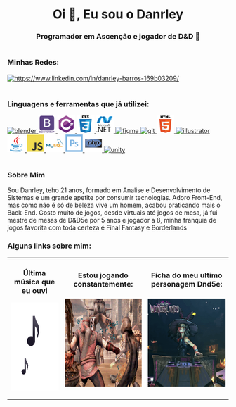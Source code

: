 <h1 align="center">Oi 👋, Eu sou o Danrley</h1>
<h3 align="center">Programador em Ascenção e jogador de D&D 🐉 </h3>

<h1>
<h3 align="left">Minhas Redes:</h3>

<p align="left">
<a href="https://linkedin.com/in/https://www.linkedin.com/in/danrley-barros-169b03209/" target="blank"><img align="center" src="https://raw.githubusercontent.com/rahuldkjain/github-profile-readme-generator/master/src/images/icons/Social/linked-in-alt.svg" alt="https://www.linkedin.com/in/danrley-barros-169b03209/" height="30" width="40" /></a>
<h1>

<h3 align="left">Linguagens e ferramentas que já utilizei:</h3>
<p align="left"> <a href="https://www.blender.org/" target="_blank"> <img src="https://download.blender.org/branding/community/blender_community_badge_white.svg" alt="blender" width="40" height="40"/> </a> <a href="https://getbootstrap.com" target="_blank"> <img src="https://raw.githubusercontent.com/devicons/devicon/master/icons/bootstrap/bootstrap-plain-wordmark.svg" alt="bootstrap" width="40" height="40"/> </a> <a href="https://www.w3schools.com/cs/" target="_blank"> <img src="https://raw.githubusercontent.com/devicons/devicon/master/icons/csharp/csharp-original.svg" alt="csharp" width="40" height="40"/> </a> <a href="https://www.w3schools.com/css/" target="_blank"> <img src="https://raw.githubusercontent.com/devicons/devicon/master/icons/css3/css3-original-wordmark.svg" alt="css3" width="40" height="40"/> </a> <a href="https://dotnet.microsoft.com/" target="_blank"> <img src="https://raw.githubusercontent.com/devicons/devicon/master/icons/dot-net/dot-net-original-wordmark.svg" alt="dotnet" width="40" height="40"/> </a> <a href="https://www.figma.com/" target="_blank"> <img src="https://www.vectorlogo.zone/logos/figma/figma-icon.svg" alt="figma" width="40" height="40"/> </a> <a href="https://git-scm.com/" target="_blank"> <img src="https://www.vectorlogo.zone/logos/git-scm/git-scm-icon.svg" alt="git" width="40" height="40"/> </a> <a href="https://www.w3.org/html/" target="_blank"> <img src="https://raw.githubusercontent.com/devicons/devicon/master/icons/html5/html5-original-wordmark.svg" alt="html5" width="40" height="40"/> </a> <a href="https://www.adobe.com/in/products/illustrator.html" target="_blank"> <img src="https://www.vectorlogo.zone/logos/adobe_illustrator/adobe_illustrator-icon.svg" alt="illustrator" width="40" height="40"/> </a> <a href="https://www.java.com" target="_blank"> <img src="https://raw.githubusercontent.com/devicons/devicon/master/icons/java/java-original.svg" alt="java" width="40" height="40"/> </a> <a href="https://developer.mozilla.org/en-US/docs/Web/JavaScript" target="_blank"> <img src="https://raw.githubusercontent.com/devicons/devicon/master/icons/javascript/javascript-original.svg" alt="javascript" width="40" height="40"/> </a> <a href="https://www.mysql.com/" target="_blank"> <img src="https://raw.githubusercontent.com/devicons/devicon/master/icons/mysql/mysql-original-wordmark.svg" alt="mysql" width="40" height="40"/> </a> <a href="https://www.photoshop.com/en" target="_blank"> <img src="https://raw.githubusercontent.com/devicons/devicon/master/icons/photoshop/photoshop-line.svg" alt="photoshop" width="40" height="40"/> </a> <a href="https://www.php.net" target="_blank"> <img src="https://raw.githubusercontent.com/devicons/devicon/master/icons/php/php-original.svg" alt="php" width="40" height="40"/> </a> <a href="https://unity.com/" target="_blank"> <img src="https://www.vectorlogo.zone/logos/unity3d/unity3d-icon.svg" alt="unity" width="40" height="40"/> </a> </p>
<h1>

<h3> Sobre Mim</h3>

<p> Sou Danrley, teho 21 anos, formado em Analise e Desenvolvimento de Sistemas e um grande apetite por consumir tecnologias. Adoro Front-End, mas como não é só de beleza vive um homem,  acabou praticando mais o Back-End. 
Gosto muito de jogos, desde virtuais até jogos de mesa, já fui mestre de mesas de D&D5e por 5 anos e jogador a 8, minha franquia de jogos favorita com toda certeza é Final Fantasy e Borderlands</p>

<h3> Alguns links sobre mim: </h3>

<table width="100%">
<tr>
<td>
<h3 align="center">Última música que eu ouvi</h3>
<p align="center"> <a href="https://www.youtube.com/watch?v=D9G1VOjN_84" target="_blank"> <img src="musical-notes-joypixels.gif" alt="musica"  width="200" height="200"/>
</td>
<td>
<h3 align=center> Estou jogando constantemente: <h3> 
<p align="center"> <a href="https://store.steampowered.com/app/456670/Hand_of_Fate_2/" target="_blank"> <img src="giphy.gif" alt="jogo"  width="200" height="200"/>
</td>
<td>
<h3 align=center> Ficha do meu ultimo personagem Dnd5e: <h3> 
<p align="center"> <a href="https://drive.google.com/file/d/1XrKDlUGJyme0ZhvA-vEX1beT5GHpICnM/view?usp=sharing" target="_blank"> <img src="dado.gif" alt="rpg"  width="200" height="200"/>
</td>
</tr>
</table>




<h1>


